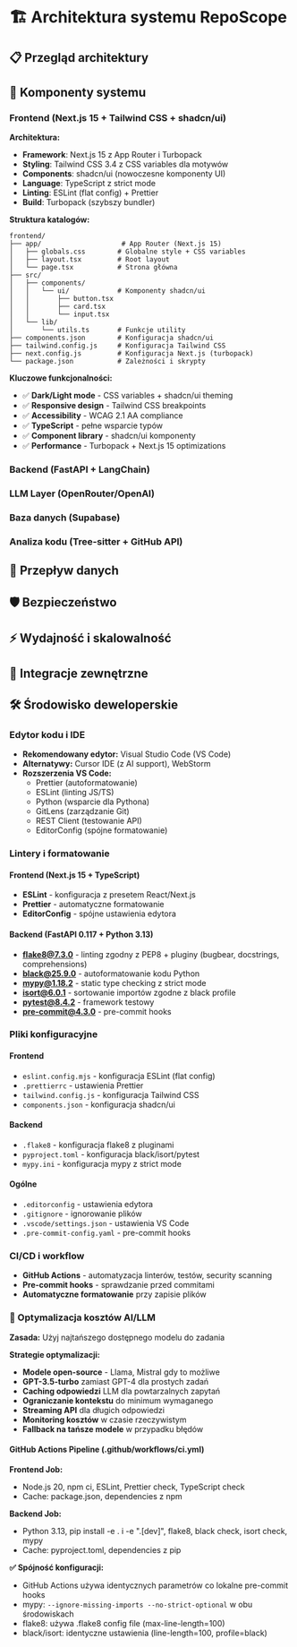 # 🏗️ Architektura systemu RepoScope

## 📋 Przegląd architektury

<!-- TODO: Dodać diagram architektury wysokiego poziomu -->

## 🔧 Komponenty systemu

### Frontend (Next.js 15 + Tailwind CSS + shadcn/ui)

**Architektura:**

- **Framework**: Next.js 15 z App Router i Turbopack
- **Styling**: Tailwind CSS 3.4 z CSS variables dla motywów
- **Components**: shadcn/ui (nowoczesne komponenty UI)
- **Language**: TypeScript z strict mode
- **Linting**: ESLint (flat config) + Prettier
- **Build**: Turbopack (szybszy bundler)

**Struktura katalogów:**

```
frontend/
├── app/                    # App Router (Next.js 15)
│   ├── globals.css        # Globalne style + CSS variables
│   ├── layout.tsx         # Root layout
│   └── page.tsx           # Strona główna
├── src/
│   ├── components/
│   │   └── ui/            # Komponenty shadcn/ui
│   │       ├── button.tsx
│   │       ├── card.tsx
│   │       └── input.tsx
│   └── lib/
│       └── utils.ts       # Funkcje utility
├── components.json        # Konfiguracja shadcn/ui
├── tailwind.config.js     # Konfiguracja Tailwind CSS
├── next.config.js         # Konfiguracja Next.js (turbopack)
└── package.json           # Zależności i skrypty
```

**Kluczowe funkcjonalności:**

- ✅ **Dark/Light mode** - CSS variables + shadcn/ui theming
- ✅ **Responsive design** - Tailwind CSS breakpoints
- ✅ **Accessibility** - WCAG 2.1 AA compliance
- ✅ **TypeScript** - pełne wsparcie typów
- ✅ **Component library** - shadcn/ui komponenty
- ✅ **Performance** - Turbopack + Next.js 15 optimizations

### Backend (FastAPI + LangChain)

<!-- TODO: Opisać API endpoints i logikę biznesową -->

### LLM Layer (OpenRouter/OpenAI)

<!-- TODO: Opisać integrację z modelami AI -->

### Baza danych (Supabase)

<!-- TODO: Opisać schemat bazy danych -->

### Analiza kodu (Tree-sitter + GitHub API)

<!-- TODO: Opisać proces analizy repozytoriów -->

## 🔄 Przepływ danych

<!-- TODO: Dodać diagram przepływu danych -->

## 🛡️ Bezpieczeństwo

<!-- TODO: Opisać mechanizmy bezpieczeństwa -->

## ⚡ Wydajność i skalowalność

<!-- TODO: Opisać strategie optymalizacji -->

## 🔗 Integracje zewnętrzne

<!-- TODO: Opisać API i integracje -->

## 🛠️ Środowisko deweloperskie

### Edytor kodu i IDE

- **Rekomendowany edytor:** Visual Studio Code (VS Code)
- **Alternatywy:** Cursor IDE (z AI support), WebStorm
- **Rozszerzenia VS Code:**
  - Prettier (autoformatowanie)
  - ESLint (linting JS/TS)
  - Python (wsparcie dla Pythona)
  - GitLens (zarządzanie Git)
  - REST Client (testowanie API)
  - EditorConfig (spójne formatowanie)

### Lintery i formatowanie

#### Frontend (Next.js 15 + TypeScript)

- **ESLint** - konfiguracja z presetem React/Next.js
- **Prettier** - automatyczne formatowanie
- **EditorConfig** - spójne ustawienia edytora

#### Backend (FastAPI 0.117 + Python 3.13)

- **flake8@7.3.0** - linting zgodny z PEP8 + pluginy (bugbear, docstrings, comprehensions)
- **black@25.9.0** - autoformatowanie kodu Python
- **mypy@1.18.2** - static type checking z strict mode
- **isort@6.0.1** - sortowanie importów zgodne z black profile
- **pytest@8.4.2** - framework testowy
- **pre-commit@4.3.0** - pre-commit hooks

### Pliki konfiguracyjne

#### Frontend

- `eslint.config.mjs` - konfiguracja ESLint (flat config)
- `.prettierrc` - ustawienia Prettier
- `tailwind.config.js` - konfiguracja Tailwind CSS
- `components.json` - konfiguracja shadcn/ui

#### Backend

- `.flake8` - konfiguracja flake8 z pluginami
- `pyproject.toml` - konfiguracja black/isort/pytest
- `mypy.ini` - konfiguracja mypy z strict mode

#### Ogólne

- `.editorconfig` - ustawienia edytora
- `.gitignore` - ignorowanie plików
- `.vscode/settings.json` - ustawienia VS Code
- `.pre-commit-config.yaml` - pre-commit hooks

### CI/CD i workflow

- **GitHub Actions** - automatyzacja linterów, testów, security scanning
- **Pre-commit hooks** - sprawdzanie przed commitami
- **Automatyczne formatowanie** przy zapisie plików

### 🤖 Optymalizacja kosztów AI/LLM

**Zasada:** Użyj najtańszego dostępnego modelu do zadania

**Strategie optymalizacji:**

- **Modele open-source** - Llama, Mistral gdy to możliwe
- **GPT-3.5-turbo** zamiast GPT-4 dla prostych zadań
- **Caching odpowiedzi** LLM dla powtarzalnych zapytań
- **Ograniczanie kontekstu** do minimum wymaganego
- **Streaming API** dla długich odpowiedzi
- **Monitoring kosztów** w czasie rzeczywistym
- **Fallback na tańsze modele** w przypadku błędów

#### GitHub Actions Pipeline (.github/workflows/ci.yml)

**Frontend Job:**

- Node.js 20, npm ci, ESLint, Prettier check, TypeScript check
- Cache: package.json, dependencies z npm

**Backend Job:**

- Python 3.13, pip install -e . i -e ".[dev]", flake8, black check, isort check, mypy
- Cache: pyproject.toml, dependencies z pip

**✅ Spójność konfiguracji:**

- GitHub Actions używa identycznych parametrów co lokalne pre-commit hooks
- mypy: `--ignore-missing-imports --no-strict-optional` w obu środowiskach
- flake8: używa .flake8 config file (max-line-length=100)
- black/isort: identyczne ustawienia (line-length=100, profile=black)
